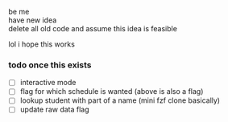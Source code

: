 be me  
have new idea  
delete all old code and assume this idea is feasible  

lol i hope this works

### todo once this exists
- [ ] interactive mode
- [ ] flag for which schedule is wanted (above is also a flag)
- [ ] lookup student with part of a name (mini fzf clone basically)
- [ ] update raw data flag